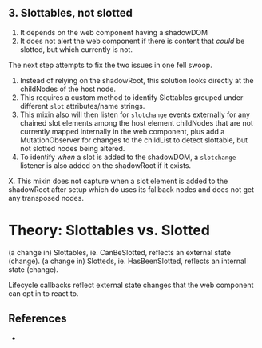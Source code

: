 ## 3. Slottables, not slotted

1. It depends on the web component having a shadowDOM
2. It does not alert the web component if there is content that *could* be slotted, but which 
   currently is not.

The next step attempts to fix the two issues in one fell swoop. 

1. Instead of relying on the shadowRoot, this solution looks directly at the childNodes of the
   host node. 
2. This requires a custom method to identify Slottables grouped under different `slot` attributes/name strings.
3. This mixin also will then listen for `slotchange` events externally for any chained
   slot elements among the host element childNodes that are not currently mapped internally in the 
   web component, plus add a MutationObserver for changes to the childList to detect slottable, but not
   slotted nodes being altered.
4. To identify *when* a slot is added to the shadowDOM, a `slotchange` listener is also added on the 
   shadowRoot if it exists.


X. This mixin does not capture when a slot element is added to the shadowRoot after setup which do uses 
   its fallback nodes and does not get any transposed nodes.

# Theory: Slottables vs. Slotted

(a change in) Slottables, ie. CanBeSlotted, reflects an external state (change). 
(a change in) Slotteds, ie. HasBeenSlotted, reflects an internal state (change). 

Lifecycle callbacks reflect external state changes that the web component can opt in to react to.


## References

 * 
